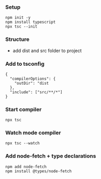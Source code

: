 ### Setup

```
npm init -y
npm install typescript
npx tsc --init
```

### Structure

- add dist and src folder to project

### Add to tsconfig

```
{
  "compilerOptions": {
    "outDir": "dist
  },
  "include": ["src/**/*"]
}
```

### Start compiler

`npx tsc`

### Watch mode compiler

`npx tsc --watch`

### Add node-fetch + type declarations

`npm add node-fetch`  
`npm install @types/node-fetch`

